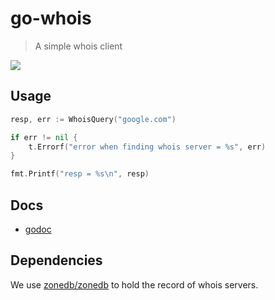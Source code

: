 # go-whois

> A simple whois client

![](https://travis-ci.org/adamdecaf/go-whois.svg?branch=master)

## Usage

```go
resp, err := WhoisQuery("google.com")

if err != nil {
	t.Errorf("error when finding whois server = %s", err)
}

fmt.Printf("resp = %s\n", resp)
```

## Docs

- [godoc](https://godoc.org/github.com/adamdecaf/go-whois)

## Dependencies

We use [zonedb/zonedb](https://github.com/zonedb/zonedb) to hold the record of whois servers.
